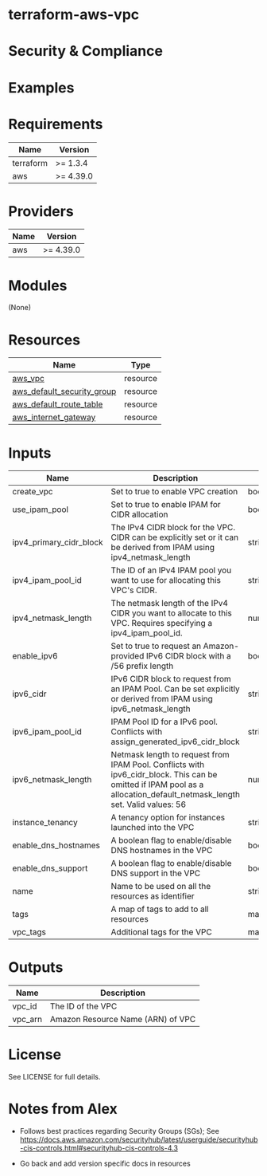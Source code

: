 # terraform-aws-vpc

# Security & Compliance

# Examples

# Requirements

| Name | Version |
| - | - |
| terraform | >= 1.3.4 |
| aws | >= 4.39.0 |

# Providers

| Name | Version |
| - | - |
| aws | >= 4.39.0 |


# Modules
(None)

# Resources

| Name | Type |
| - | - |
| [aws_vpc](https://registry.terraform.io/providers/hashicorp/aws/latest/docs/resources/vpc) | resource |
| [aws_default_security_group](https://registry.terraform.io/providers/hashicorp/aws/latest/docs/resources/default_security_group) | resource |
| [aws_default_route_table](https://registry.terraform.io/providers/hashicorp/aws/latest/docs/resources/default_route_table) | resource |
| [aws_internet_gateway](https://registry.terraform.io/providers/hashicorp/aws/latest/docs/resources/internet_gateway) | resource |

# Inputs
| Name | Description | Type | Default | Required |
| - | - | - | - | - |
| create_vpc | Set to true to enable VPC creation | bool | true | no |
| use_ipam_pool | Set to true to enable IPAM for CIDR allocation | bool | false | no |
| ipv4_primary_cidr_block | The IPv4 CIDR block for the VPC. CIDR can be explicitly set or it can be derived from IPAM using ipv4_netmask_length | string | null | no |
| ipv4_ipam_pool_id | The ID of an IPv4 IPAM pool you want to use for allocating this VPC's CIDR. | string | null | no |
| ipv4_netmask_length | The netmask length of the IPv4 CIDR you want to allocate to this VPC. Requires specifying a ipv4_ipam_pool_id. | number | null | no |
| enable_ipv6 | Set to true to request an Amazon-provided IPv6 CIDR block with a /56 prefix length | boolean | false | no |
| ipv6_cidr | IPv6 CIDR block to request from an IPAM Pool. Can be set explicitly or derived from IPAM using ipv6_netmask_length | string | null | no |
| ipv6_ipam_pool_id |  IPAM Pool ID for a IPv6 pool. Conflicts with assign_generated_ipv6_cidr_block | string | null | no |
| ipv6_netmask_length | Netmask length to request from IPAM Pool. Conflicts with ipv6_cidr_block. This can be omitted if IPAM pool as a allocation_default_netmask_length set. Valid values: 56 | number | null | no |
| instance_tenancy | A tenancy option for instances launched into the VPC | string | default | no |
| enable_dns_hostnames | A boolean flag to enable/disable DNS hostnames in the VPC | boolean | false | no |
| enable_dns_support | A boolean flag to enable/disable DNS support in the VPC | boolean | true | no |
| name | Name to be used on all the resources as identifier | string | "" | no |
| tags | A map of tags to add to all resources | map(string) | {} | no |
| vpc_tags | Additional tags for the VPC | map(string) | {} | no |

# Outputs
| Name | Description |
| - | - |
| vpc_id | The ID of the VPC |
| vpc_arn | Amazon Resource Name (ARN) of VPC |

# License
See LICENSE for full details. 

# Notes from Alex
- Follows best practices regarding Security Groups (SGs); See https://docs.aws.amazon.com/securityhub/latest/userguide/securityhub-cis-controls.html#securityhub-cis-controls-4.3

- Go back and add version specific docs in resources

